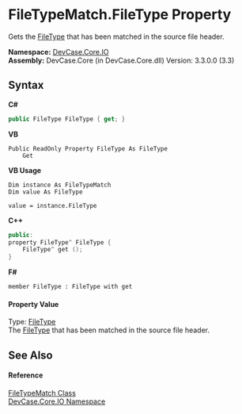 # FileTypeMatch.FileType Property 
 

Gets the <a href="T_DevCase_Core_IO_FileType">FileType</a> that has been matched in the source file header.

**Namespace:**&nbsp;<a href="N_DevCase_Core_IO">DevCase.Core.IO</a><br />**Assembly:**&nbsp;DevCase.Core (in DevCase.Core.dll) Version: 3.3.0.0 (3.3)

## Syntax

**C#**<br />
``` C#
public FileType FileType { get; }
```

**VB**<br />
``` VB
Public ReadOnly Property FileType As FileType
	Get
```

**VB Usage**<br />
``` VB Usage
Dim instance As FileTypeMatch
Dim value As FileType

value = instance.FileType

```

**C++**<br />
``` C++
public:
property FileType^ FileType {
	FileType^ get ();
}
```

**F#**<br />
``` F#
member FileType : FileType with get

```


#### Property Value
Type: <a href="T_DevCase_Core_IO_FileType">FileType</a><br />The <a href="T_DevCase_Core_IO_FileType">FileType</a> that has been matched in the source file header.

## See Also


#### Reference
<a href="T_DevCase_Core_IO_FileTypeMatch">FileTypeMatch Class</a><br /><a href="N_DevCase_Core_IO">DevCase.Core.IO Namespace</a><br />